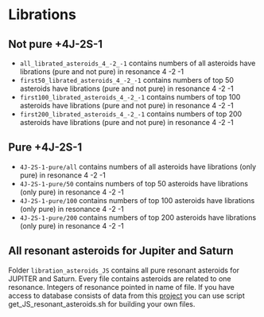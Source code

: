 # Librations

## Not pure +4J-2S-1

* `all_librated_asteroids_4_-2_-1` contains numbers of all asteroids have librations (pure and not pure) in resonance 4 -2 -1
* `first50_librated_asteroids_4_-2_-1` contains numbers of top 50 asteroids have librations (pure and not pure) in resonance 4 -2 -1
* `first100_librated_asteroids_4_-2_-1`  contains numbers of top 100 asteroids have librations (pure and not pure) in resonance 4 -2 -1
* `first200_librated_asteroids_4_-2_-1` contains numbers of top 200 asteroids have librations (pure and not pure) in resonance 4 -2 -1

## Pure +4J-2S-1
* `4J-2S-1-pure/all` contains numbers of all asteroids have librations (only pure) in resonance 4 -2 -1
* `4J-2S-1-pure/50` contains numbers of top 50 asteroids have librations (only pure) in resonance 4 -2 -1
* `4J-2S-1-pure/100` contains numbers of top 100 asteroids have librations (only pure) in resonance 4 -2 -1
* `4J-2S-1-pure/200` contains numbers of top 200 asteroids have librations (only pure) in resonance 4 -2 -1

## All resonant asteroids for Jupiter and Saturn
Folder `libration_asteroids_JS` contains all pure resonant asteroids for
JUPITER and Saturn. Every file contains asteroids are related to one resonance.
Integers of resonance pointed in name of file. If you have access to database
consists of data from this
[project](https://github.com/4xxi/resonances-database) you can use script
get_JS_resonant_asteroids.sh for building your own files.
